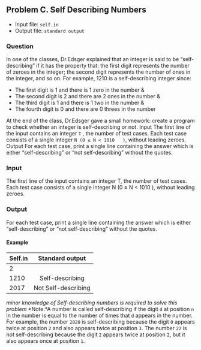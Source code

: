 ## Problem C. Self Describing Numbers
* Input file:         `self.in`
* Output file:      `standard output`

###  Question
In one of the classes, Dr.Edsger explained that an integer is said to be “self-describing” if it has the property that: the first digit represents the number of zeroes in the integer; the second digit represents the number of ones in the integer, and so on.
For example, 1210 is a self-describing integer since:
*	The first digit is 1 and there is 1 zero in the number &
*	The second digit is 2 and there are 2 ones in the number &
*	The third digit is 1 and there is 1 two in the number &
*	The fourth digit is 0 and there are 0 threes in the number

At the end of the class, Dr.Edsger gave a small homework: create a program to check whether an integer is self-describing or not.
Input
The first line of the input contains an integer `T` , the number of test cases.
Each test case consists of a single integer ```N (0 ≤ N < 1010   )```, without leading zeroes.
Output
For each test case, print a single line containing the answer which is either “self-describing” or “not self-describing” without the quotes.
###  Input
The first line of the input contains an integer T, the number of test cases.
Each test case consists of a single integer N (0 ≤ N < 1010   ), without leading zeroes.
### Output
For each test case, print a single line containing the answer which is either “self-describing” or “not self-describing” without the quotes.

#### Example

|    Self.in    |    Standard output  |   
| ------------- |:------------------: | 
|     2         |                     |
|    1210       | Self-describing     |
|    2017       | Not Self-describing | 


*minor knowledge of Self-describing numbers is required to solve this problem*
*Note:*A number is called self-describing if the digit `d` at position `n` in the number is equal to the number of times that `d` appears in the number. For example, the number `2020` is self-describing because the digit `0` appears twice at position `2` and also appears twice at position `3`. The number `22` is not self-describing because the digit `2` appears twice at position `2`, but it also appears once at position `1`.